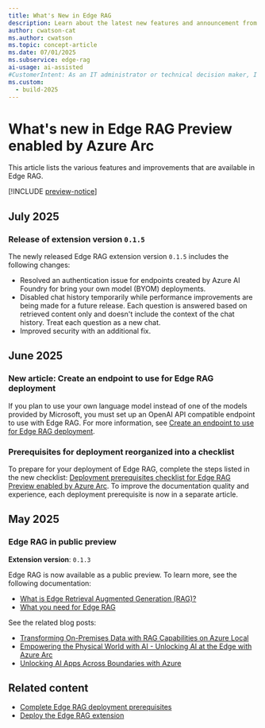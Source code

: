 ```yaml
---
title: What's New in Edge RAG
description: Learn about the latest new features and announcement from the past few months.
author: cwatson-cat
ms.author: cwatson
ms.topic: concept-article
ms.date: 07/01/2025
ms.subservice: edge-rag
ai-usage: ai-assisted
#CustomerIntent: As an IT administrator or technical decision maker, I want to stay updated on the latest features and improvements for Edge RAG so that I can effectively plan, deploy, and manage the Edge RAG solution in my organization.
ms.custom:
  - build-2025
---
```


# What's new in Edge RAG Preview enabled by Azure Arc

This article lists the various features and improvements that are available in Edge RAG.

[!INCLUDE [preview-notice](includes/preview-notice.md)]

## July 2025

### Release of extension version `0.1.5`

The newly released Edge RAG extension version `0.1.5` includes the following changes:

- Resolved an authentication issue for endpoints created by Azure AI Foundry for bring your own model (BYOM) deployments.
- Disabled chat history temporarily while performance improvements are being made for a future release. Each question is answered based on retrieved content only and doesn't include the context of the chat history. Treat each question as a new chat.
- Improved security with an additional fix.

## June 2025

### New article: Create an endpoint to use for Edge RAG deployment

If you plan to use your own language model instead of one of the models provided by Microsoft, you must set up an OpenAI API compatible endpoint to use with Edge RAG. For more information, see [Create an endpoint to use for Edge RAG deployment](prepare-model-endpoint.md).

### Prerequisites for deployment reorganized into a checklist

To prepare for your deployment of Edge RAG, complete the steps listed in the new checklist:
[Deployment prerequisites checklist for Edge RAG Preview enabled by Azure Arc](complete-prerequisites.md). To improve the documentation quality and experience, each deployment prerequisite is now in a separate article.

## May 2025

### Edge RAG in public preview

**Extension version**: `0.1.3`

Edge RAG is now available as a public preview. To learn more, see the following documentation:

- [What is Edge Retrieval Augmented Generation (RAG)?](overview.md)
- [What you need for Edge RAG](requirements.md)

See the related blog posts:

- [Transforming On-Premises Data with RAG Capabilities on Azure Local](https://techcommunity.microsoft.com/blog/azurearcblog/transforming-on-premises-data-with-rag-capabilities-on-azure-local/4415217)
- [Empowering the Physical World with AI - Unlocking AI at the Edge with Azure Arc](https://techcommunity.microsoft.com/blog/azurearcblog/empowering-the-physical-world-with-ai/4415204)
- [Unlocking AI Apps Across Boundaries with Azure](https://techcommunity.microsoft.com/blog/AzureArcBlog/unlocking-ai-apps-across-boundaries-with-azure/4410457)

## Related content

- [Complete Edge RAG deployment prerequisites](complete-prerequisites.md)
- [Deploy the Edge RAG extension](deploy.md)
